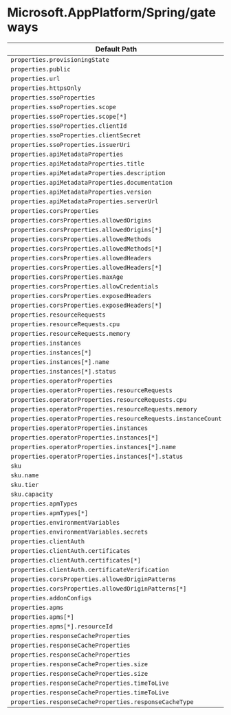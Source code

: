 # Microsoft.AppPlatform/Spring/gateways

| Default Path | Alias |
|---|---|
| `properties.provisioningState` | `Microsoft.AppPlatform/Spring/gateways/provisioningState` |
| `properties.public` | `Microsoft.AppPlatform/Spring/gateways/public` |
| `properties.url` | `Microsoft.AppPlatform/Spring/gateways/url` |
| `properties.httpsOnly` | `Microsoft.AppPlatform/Spring/gateways/httpsOnly` |
| `properties.ssoProperties` | `Microsoft.AppPlatform/Spring/gateways/ssoProperties` |
| `properties.ssoProperties.scope` | `Microsoft.AppPlatform/Spring/gateways/ssoProperties.scope` |
| `properties.ssoProperties.scope[*]` | `Microsoft.AppPlatform/Spring/gateways/ssoProperties.scope[*]` |
| `properties.ssoProperties.clientId` | `Microsoft.AppPlatform/Spring/gateways/ssoProperties.clientId` |
| `properties.ssoProperties.clientSecret` | `Microsoft.AppPlatform/Spring/gateways/ssoProperties.clientSecret` |
| `properties.ssoProperties.issuerUri` | `Microsoft.AppPlatform/Spring/gateways/ssoProperties.issuerUri` |
| `properties.apiMetadataProperties` | `Microsoft.AppPlatform/Spring/gateways/apiMetadataProperties` |
| `properties.apiMetadataProperties.title` | `Microsoft.AppPlatform/Spring/gateways/apiMetadataProperties.title` |
| `properties.apiMetadataProperties.description` | `Microsoft.AppPlatform/Spring/gateways/apiMetadataProperties.description` |
| `properties.apiMetadataProperties.documentation` | `Microsoft.AppPlatform/Spring/gateways/apiMetadataProperties.documentation` |
| `properties.apiMetadataProperties.version` | `Microsoft.AppPlatform/Spring/gateways/apiMetadataProperties.version` |
| `properties.apiMetadataProperties.serverUrl` | `Microsoft.AppPlatform/Spring/gateways/apiMetadataProperties.serverUrl` |
| `properties.corsProperties` | `Microsoft.AppPlatform/Spring/gateways/corsProperties` |
| `properties.corsProperties.allowedOrigins` | `Microsoft.AppPlatform/Spring/gateways/corsProperties.allowedOrigins` |
| `properties.corsProperties.allowedOrigins[*]` | `Microsoft.AppPlatform/Spring/gateways/corsProperties.allowedOrigins[*]` |
| `properties.corsProperties.allowedMethods` | `Microsoft.AppPlatform/Spring/gateways/corsProperties.allowedMethods` |
| `properties.corsProperties.allowedMethods[*]` | `Microsoft.AppPlatform/Spring/gateways/corsProperties.allowedMethods[*]` |
| `properties.corsProperties.allowedHeaders` | `Microsoft.AppPlatform/Spring/gateways/corsProperties.allowedHeaders` |
| `properties.corsProperties.allowedHeaders[*]` | `Microsoft.AppPlatform/Spring/gateways/corsProperties.allowedHeaders[*]` |
| `properties.corsProperties.maxAge` | `Microsoft.AppPlatform/Spring/gateways/corsProperties.maxAge` |
| `properties.corsProperties.allowCredentials` | `Microsoft.AppPlatform/Spring/gateways/corsProperties.allowCredentials` |
| `properties.corsProperties.exposedHeaders` | `Microsoft.AppPlatform/Spring/gateways/corsProperties.exposedHeaders` |
| `properties.corsProperties.exposedHeaders[*]` | `Microsoft.AppPlatform/Spring/gateways/corsProperties.exposedHeaders[*]` |
| `properties.resourceRequests` | `Microsoft.AppPlatform/Spring/gateways/resourceRequests` |
| `properties.resourceRequests.cpu` | `Microsoft.AppPlatform/Spring/gateways/resourceRequests.cpu` |
| `properties.resourceRequests.memory` | `Microsoft.AppPlatform/Spring/gateways/resourceRequests.memory` |
| `properties.instances` | `Microsoft.AppPlatform/Spring/gateways/instances` |
| `properties.instances[*]` | `Microsoft.AppPlatform/Spring/gateways/instances[*]` |
| `properties.instances[*].name` | `Microsoft.AppPlatform/Spring/gateways/instances[*].name` |
| `properties.instances[*].status` | `Microsoft.AppPlatform/Spring/gateways/instances[*].status` |
| `properties.operatorProperties` | `Microsoft.AppPlatform/Spring/gateways/operatorProperties` |
| `properties.operatorProperties.resourceRequests` | `Microsoft.AppPlatform/Spring/gateways/operatorProperties.resourceRequests` |
| `properties.operatorProperties.resourceRequests.cpu` | `Microsoft.AppPlatform/Spring/gateways/operatorProperties.resourceRequests.cpu` |
| `properties.operatorProperties.resourceRequests.memory` | `Microsoft.AppPlatform/Spring/gateways/operatorProperties.resourceRequests.memory` |
| `properties.operatorProperties.resourceRequests.instanceCount` | `Microsoft.AppPlatform/Spring/gateways/operatorProperties.resourceRequests.instanceCount` |
| `properties.operatorProperties.instances` | `Microsoft.AppPlatform/Spring/gateways/operatorProperties.instances` |
| `properties.operatorProperties.instances[*]` | `Microsoft.AppPlatform/Spring/gateways/operatorProperties.instances[*]` |
| `properties.operatorProperties.instances[*].name` | `Microsoft.AppPlatform/Spring/gateways/operatorProperties.instances[*].name` |
| `properties.operatorProperties.instances[*].status` | `Microsoft.AppPlatform/Spring/gateways/operatorProperties.instances[*].status` |
| `sku` | `Microsoft.AppPlatform/Spring/gateways/sku` |
| `sku.name` | `Microsoft.AppPlatform/Spring/gateways/sku.name` |
| `sku.tier` | `Microsoft.AppPlatform/Spring/gateways/sku.tier` |
| `sku.capacity` | `Microsoft.AppPlatform/Spring/gateways/sku.capacity` |
| `properties.apmTypes` | `Microsoft.AppPlatform/Spring/gateways/apmTypes` |
| `properties.apmTypes[*]` | `Microsoft.AppPlatform/Spring/gateways/apmTypes[*]` |
| `properties.environmentVariables` | `Microsoft.AppPlatform/Spring/gateways/environmentVariables` |
| `properties.environmentVariables.secrets` | `Microsoft.AppPlatform/Spring/gateways/environmentVariables.secrets` |
| `properties.clientAuth` | `Microsoft.AppPlatform/Spring/gateways/clientAuth` |
| `properties.clientAuth.certificates` | `Microsoft.AppPlatform/Spring/gateways/clientAuth.certificates` |
| `properties.clientAuth.certificates[*]` | `Microsoft.AppPlatform/Spring/gateways/clientAuth.certificates[*]` |
| `properties.clientAuth.certificateVerification` | `Microsoft.AppPlatform/Spring/gateways/clientAuth.certificateVerification` |
| `properties.corsProperties.allowedOriginPatterns` | `Microsoft.AppPlatform/Spring/gateways/corsProperties.allowedOriginPatterns` |
| `properties.corsProperties.allowedOriginPatterns[*]` | `Microsoft.AppPlatform/Spring/gateways/corsProperties.allowedOriginPatterns[*]` |
| `properties.addonConfigs` | `Microsoft.AppPlatform/Spring/gateways/addonConfigs` |
| `properties.apms` | `Microsoft.AppPlatform/Spring/gateways/apms` |
| `properties.apms[*]` | `Microsoft.AppPlatform/Spring/gateways/apms[*]` |
| `properties.apms[*].resourceId` | `Microsoft.AppPlatform/Spring/gateways/apms[*].resourceId` |
| `properties.responseCacheProperties` | `Microsoft.AppPlatform/Spring/gateways/responseCacheProperties.LocalCachePerInstance` |
| `properties.responseCacheProperties` | `Microsoft.AppPlatform/Spring/gateways/responseCacheProperties.LocalCachePerRoute` |
| `properties.responseCacheProperties` | `Microsoft.AppPlatform/Spring/gateways/responseCacheProperties` |
| `properties.responseCacheProperties.size` | `Microsoft.AppPlatform/Spring/gateways/responseCacheProperties.LocalCachePerInstance.size` |
| `properties.responseCacheProperties.size` | `Microsoft.AppPlatform/Spring/gateways/responseCacheProperties.LocalCachePerRoute.size` |
| `properties.responseCacheProperties.timeToLive` | `Microsoft.AppPlatform/Spring/gateways/responseCacheProperties.LocalCachePerInstance.timeToLive` |
| `properties.responseCacheProperties.timeToLive` | `Microsoft.AppPlatform/Spring/gateways/responseCacheProperties.LocalCachePerRoute.timeToLive` |
| `properties.responseCacheProperties.responseCacheType` | `Microsoft.AppPlatform/Spring/gateways/responseCacheProperties.responseCacheType` |


